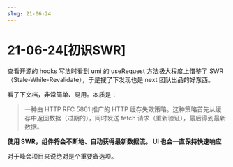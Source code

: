 ```yaml
---
slug: 21-06-24
---
```


# 21-06-24[初识SWR]

查看开源的 hooks 写法时看到 umi 的 useRequest 方法极大程度上借鉴了 SWR（Stale-While-Revalidate），于是搜了下发现也是 next 团队出品的好东西。

看了下文档，非常简单、易用。本质是：

> 一种由 HTTP RFC 5861 推广的 HTTP 缓存失效策略。这种策略首先从缓存中返回数据（过期的），同时发送 fetch 请求（重新验证），最后得到最新数据。

**使用 SWR，组件将会不断地、自动获得最新数据流。 UI 也会一直保持快速响应**

对于峰会项目来说绝对是个重要备选项。
